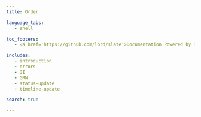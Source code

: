 ```yaml
--- 
title: Order 

language_tabs: 
   - shell 

toc_footers: 
   - <a href='https://github.com/lord/slate'>Documentation Powered by Slate</a> 

includes: 
   - introduction
   - errors
   - GI
   - GRN
   - status-update
   - timeline-update

search: true 

---                  
```


<!-- Converted with the swagger-to-slate https://github.com/lavkumarv/swagger-to-slate -->
